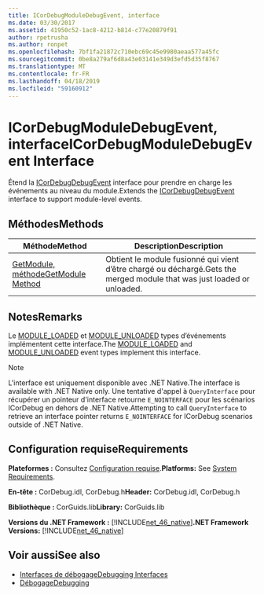 ```yaml
---
title: ICorDebugModuleDebugEvent, interface
ms.date: 03/30/2017
ms.assetid: 41950c52-1ac8-4212-b814-c77e20879f91
author: rpetrusha
ms.author: ronpet
ms.openlocfilehash: 7bf1fa21872c710ebc69c45e9980aeaa577a45fc
ms.sourcegitcommit: 0be8a279af6d8a43e03141e349d3efd5d35f8767
ms.translationtype: MT
ms.contentlocale: fr-FR
ms.lasthandoff: 04/18/2019
ms.locfileid: "59160912"
---
```

# <a name="icordebugmoduledebugevent-interface"></a><span data-ttu-id="45ef8-102">ICorDebugModuleDebugEvent, interface</span><span class="sxs-lookup"><span data-stu-id="45ef8-102">ICorDebugModuleDebugEvent Interface</span></span>
<span data-ttu-id="45ef8-103">Étend la [ICorDebugDebugEvent](../../../../docs/framework/unmanaged-api/debugging/icordebugdebugevent-interface.md) interface pour prendre en charge les événements au niveau du module.</span><span class="sxs-lookup"><span data-stu-id="45ef8-103">Extends the [ICorDebugDebugEvent](../../../../docs/framework/unmanaged-api/debugging/icordebugdebugevent-interface.md) interface to support module-level events.</span></span>  
  
## <a name="methods"></a><span data-ttu-id="45ef8-104">Méthodes</span><span class="sxs-lookup"><span data-stu-id="45ef8-104">Methods</span></span>  
  
|<span data-ttu-id="45ef8-105">Méthode</span><span class="sxs-lookup"><span data-stu-id="45ef8-105">Method</span></span>|<span data-ttu-id="45ef8-106">Description</span><span class="sxs-lookup"><span data-stu-id="45ef8-106">Description</span></span>|  
|------------|-----------------|  
|[<span data-ttu-id="45ef8-107">GetModule, méthode</span><span class="sxs-lookup"><span data-stu-id="45ef8-107">GetModule Method</span></span>](../../../../docs/framework/unmanaged-api/debugging/icordebugmoduledebugevent-getmodule-method.md)|<span data-ttu-id="45ef8-108">Obtient le module fusionné qui vient d’être chargé ou déchargé.</span><span class="sxs-lookup"><span data-stu-id="45ef8-108">Gets the merged module that was just loaded or unloaded.</span></span>|  
  
## <a name="remarks"></a><span data-ttu-id="45ef8-109">Notes</span><span class="sxs-lookup"><span data-stu-id="45ef8-109">Remarks</span></span>  
 <span data-ttu-id="45ef8-110">Le [MODULE_LOADED](../../../../docs/framework/unmanaged-api/debugging/cordebugdebugeventkind-enumeration.md) et [MODULE_UNLOADED](../../../../docs/framework/unmanaged-api/debugging/cordebugdebugeventkind-enumeration.md) types d’événements implémentent cette interface.</span><span class="sxs-lookup"><span data-stu-id="45ef8-110">The [MODULE_LOADED](../../../../docs/framework/unmanaged-api/debugging/cordebugdebugeventkind-enumeration.md) and [MODULE_UNLOADED](../../../../docs/framework/unmanaged-api/debugging/cordebugdebugeventkind-enumeration.md) event types implement this interface.</span></span>  
  
> [!NOTE]
>  <span data-ttu-id="45ef8-111">L'interface est uniquement disponible avec .NET Native.</span><span class="sxs-lookup"><span data-stu-id="45ef8-111">The interface is available with .NET Native only.</span></span> <span data-ttu-id="45ef8-112">Une tentative d'appel à `QueryInterface` pour récupérer un pointeur d'interface retourne `E_NOINTERFACE` pour les scénarios ICorDebug en dehors de .NET Native.</span><span class="sxs-lookup"><span data-stu-id="45ef8-112">Attempting to call `QueryInterface` to retrieve an interface pointer returns `E_NOINTERFACE` for ICorDebug scenarios outside of .NET Native.</span></span>  
  
## <a name="requirements"></a><span data-ttu-id="45ef8-113">Configuration requise</span><span class="sxs-lookup"><span data-stu-id="45ef8-113">Requirements</span></span>  
 <span data-ttu-id="45ef8-114">**Plateformes :** Consultez [Configuration requise](../../../../docs/framework/get-started/system-requirements.md).</span><span class="sxs-lookup"><span data-stu-id="45ef8-114">**Platforms:** See [System Requirements](../../../../docs/framework/get-started/system-requirements.md).</span></span>  
  
 <span data-ttu-id="45ef8-115">**En-tête :** CorDebug.idl, CorDebug.h</span><span class="sxs-lookup"><span data-stu-id="45ef8-115">**Header:** CorDebug.idl, CorDebug.h</span></span>  
  
 <span data-ttu-id="45ef8-116">**Bibliothèque :** CorGuids.lib</span><span class="sxs-lookup"><span data-stu-id="45ef8-116">**Library:** CorGuids.lib</span></span>  
  
 <span data-ttu-id="45ef8-117">**Versions du .NET Framework :** [!INCLUDE[net_46_native](../../../../includes/net-46-native-md.md)]</span><span class="sxs-lookup"><span data-stu-id="45ef8-117">**.NET Framework Versions:** [!INCLUDE[net_46_native](../../../../includes/net-46-native-md.md)]</span></span>  
  
## <a name="see-also"></a><span data-ttu-id="45ef8-118">Voir aussi</span><span class="sxs-lookup"><span data-stu-id="45ef8-118">See also</span></span>

- [<span data-ttu-id="45ef8-119">Interfaces de débogage</span><span class="sxs-lookup"><span data-stu-id="45ef8-119">Debugging Interfaces</span></span>](../../../../docs/framework/unmanaged-api/debugging/debugging-interfaces.md)
- [<span data-ttu-id="45ef8-120">Débogage</span><span class="sxs-lookup"><span data-stu-id="45ef8-120">Debugging</span></span>](../../../../docs/framework/unmanaged-api/debugging/index.md)
